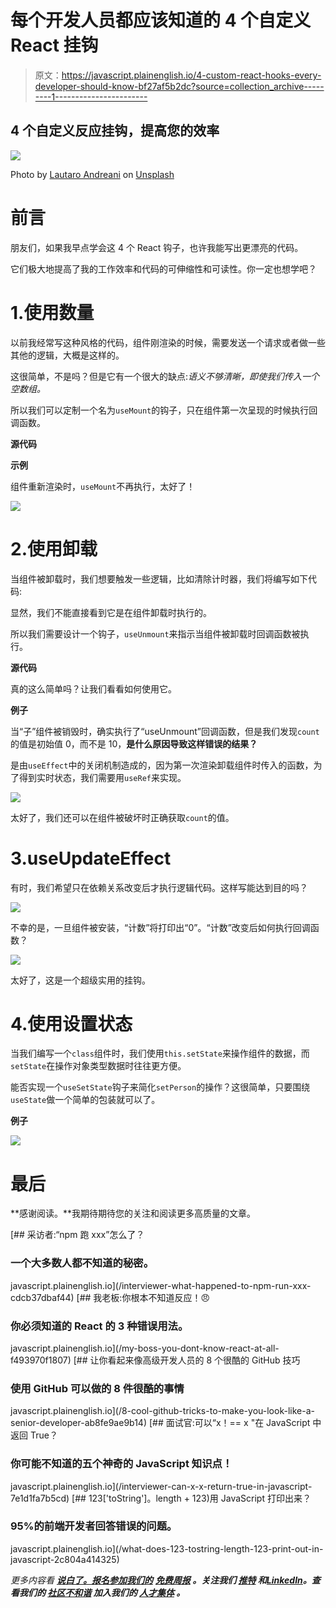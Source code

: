 # 每个开发人员都应该知道的 4 个自定义 React 挂钩

> 原文：<https://javascript.plainenglish.io/4-custom-react-hooks-every-developer-should-know-bf27af5b2dc?source=collection_archive---------1----------------------->

## 4 个自定义反应挂钩，提高您的效率

![](img/1e52ad28a2cdde14e166b327392c9ad2.png)

Photo by [Lautaro Andreani](https://unsplash.com/@lautaroandreani?utm_source=medium&utm_medium=referral) on [Unsplash](https://unsplash.com?utm_source=medium&utm_medium=referral)

# 前言

朋友们，如果我早点学会这 4 个 React 钩子，也许我能写出更漂亮的代码。

它们极大地提高了我的工作效率和代码的可伸缩性和可读性。你一定也想学吧？

# 1.使用数量

以前我经常写这种风格的代码，组件刚渲染的时候，需要发送一个请求或者做一些其他的逻辑，大概是这样的。

这很简单，不是吗？但是它有一个很大的缺点:*语义不够清晰，即使我们传入一个空数组。*

所以我们可以定制一个名为`useMount`的钩子，只在组件第一次呈现的时候执行回调函数。

**源代码**

**示例**

组件重新渲染时，`useMount`不再执行，太好了！

![](img/ee095b6a30bfd1d9d959850bacef1a7e.png)

# 2.使用卸载

当组件被卸载时，我们想要触发一些逻辑，比如清除计时器，我们将编写如下代码:

显然，我们不能直接看到它是在组件卸载时执行的。

所以我们需要设计一个钩子，`useUnmount`来指示当组件被卸载时回调函数被执行。

**源代码**

真的这么简单吗？让我们看看如何使用它。

**例子**

当“子”组件被销毁时，确实执行了“useUnmount”回调函数，但是我们发现`count`的值是初始值 0，而不是 10，**是什么原因导致这样错误的结果？**

是由`useEffect`中的关闭机制造成的，因为第一次渲染卸载组件时传入的函数，为了得到实时状态，我们需要用`useRef`来实现。

![](img/f28566dda68f008a9e52f6895d60b2ad.png)

太好了，我们还可以在组件被破坏时正确获取`count`的值。

# 3.useUpdateEffect

有时，我们希望只在依赖关系改变后才执行逻辑代码。这样写能达到目的吗？

![](img/aa53754593de167532521a8e55596f89.png)

不幸的是，一旦组件被安装，“计数”将打印出“0”。“计数”改变后如何执行回调函数？

![](img/f217eb63646cc128cbb0a7339b3a8285.png)

太好了，这是一个超级实用的挂钩。

# 4.使用设置状态

当我们编写一个`class`组件时，我们使用`this.setState`来操作组件的数据，而`setState`在操作对象类型数据时往往更方便。

能否实现一个`useSetState`钩子来简化`setPerson`的操作？这很简单，只要围绕`useState`做一个简单的包装就可以了。

**例子**

![](img/5c5eb07e63575381f53561732a986f0b.png)

# 最后

**感谢阅读。**我期待期待您的关注和阅读更多高质量的文章。

[](/interviewer-what-happened-to-npm-run-xxx-cdcb37dbaf44) [## 采访者:“npm 跑 xxx”怎么了？

### 一个大多数人都不知道的秘密。

javascript.plainenglish.io](/interviewer-what-happened-to-npm-run-xxx-cdcb37dbaf44) [](/my-boss-you-dont-know-react-at-all-f493970f1807) [## 我老板:你根本不知道反应！😠

### 你必须知道的 React 的 3 种错误用法。

javascript.plainenglish.io](/my-boss-you-dont-know-react-at-all-f493970f1807) [](/8-cool-github-tricks-to-make-you-look-like-a-senior-developer-ab8fe9ae9b14) [## 让你看起来像高级开发人员的 8 个很酷的 GitHub 技巧

### 使用 GitHub 可以做的 8 件很酷的事情

javascript.plainenglish.io](/8-cool-github-tricks-to-make-you-look-like-a-senior-developer-ab8fe9ae9b14) [](/interviewer-can-x-x-return-true-in-javascript-7e1d1fa7b5cd) [## 面试官:可以“x！== x "在 JavaScript 中返回 True？

### 你可能不知道的五个神奇的 JavaScript 知识点！

javascript.plainenglish.io](/interviewer-can-x-x-return-true-in-javascript-7e1d1fa7b5cd) [](/what-does-123-tostring-length-123-print-out-in-javascript-2c804a414325) [## 123['toString']。length + 123)用 JavaScript 打印出来？

### 95%的前端开发者回答错误的问题。

javascript.plainenglish.io](/what-does-123-tostring-length-123-print-out-in-javascript-2c804a414325) 

*更多内容看* [***说白了。报名参加我们的***](https://plainenglish.io/) **[***免费周报***](http://newsletter.plainenglish.io/) *。关注我们* [***推特***](https://twitter.com/inPlainEngHQ) *和*[***LinkedIn***](https://www.linkedin.com/company/inplainenglish/)*。查看我们的* [***社区不和谐***](https://discord.gg/GtDtUAvyhW) *加入我们的* [***人才集体***](https://inplainenglish.pallet.com/talent/welcome) *。***